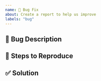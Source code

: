 ```yaml
---
name: 🐛 Bug Fix
about: Create a report to help us improve
labels: "bug"
---
```


## 🐞 Bug Description

<!-- A clear and concise description of what the bug is. -->

## 👣 Steps to Reproduce

<!--
1. Go to '...'
2. Click on '....'
3. Scroll down to '....'
4. See error
-->

## ✅ Solution

<!-- A clear and concise description of what you've done to fix the bug. -->
